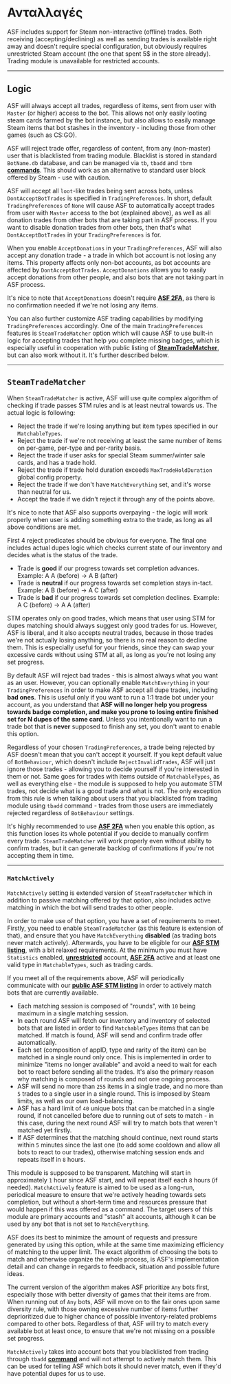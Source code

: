 # Ανταλλαγές

ASF includes support for Steam non-interactive (offline) trades. Both receiving (accepting/declining) as well as sending trades is available right away and doesn't require special configuration, but obviously requires unrestricted Steam account (the one that spent 5$ in the store already). Trading module is unavailable for restricted accounts.

---

## Logic

ASF will always accept all trades, regardless of items, sent from user with `Master` (or higher) access to the bot. This allows not only easily looting steam cards farmed by the bot instance, but also allows to easily manage Steam items that bot stashes in the inventory - including those from other games (such as CS:GO).

ASF will reject trade offer, regardless of content, from any (non-master) user that is blacklisted from trading module. Blacklist is stored in standard `BotName.db` database, and can be managed via `tb`, `tbadd` and `tbrm` **[commands](https://github.com/JustArchiNET/ArchiSteamFarm/wiki/Commands)**. This should work as an alternative to standard user block offered by Steam - use with caution.

ASF will accept all `loot`-like trades being sent across bots, unless `DontAcceptBotTrades` is specified in `TradingPreferences`. In short, default `TradingPreferences` of `None` will cause ASF to automatically accept trades from user with `Master` access to the bot (explained above), as well as all donation trades from other bots that are taking part in ASF process. If you want to disable donation trades from other bots, then that's what `DontAcceptBotTrades` in your `TradingPreferences` is for.

When you enable `AcceptDonations` in your `TradingPreferences`, ASF will also accept any donation trade - a trade in which bot account is not losing any items. This property affects only non-bot accounts, as bot accounts are affected by `DontAcceptBotTrades`. `AcceptDonations` allows you to easily accept donations from other people, and also bots that are not taking part in ASF process.

It's nice to note that `AcceptDonations` doesn't require **[ASF 2FA](https://github.com/JustArchiNET/ArchiSteamFarm/wiki/Two-factor-authentication)**, as there is no confirmation needed if we're not losing any items.

You can also further customize ASF trading capabilities by modifying `TradingPreferences` accordingly. One of the main `TradingPreferences` features is `SteamTradeMatcher` option which will cause ASF to use built-in logic for accepting trades that help you complete missing badges, which is especially useful in cooperation with public listing of **[SteamTradeMatcher](https://www.steamtradematcher.com)**, but can also work without it. It's further described below.

---

## `SteamTradeMatcher`

When `SteamTradeMatcher` is active, ASF will use quite complex algorithm of checking if trade passes STM rules and is at least neutral towards us. The actual logic is following:

- Reject the trade if we're losing anything but item types specified in our `MatchableTypes`.
- Reject the trade if we're not receiving at least the same number of items on per-game, per-type and per-rarity basis.
- Reject the trade if user asks for special Steam summer/winter sale cards, and has a trade hold.
- Reject the trade if trade hold duration exceeds `MaxTradeHoldDuration` global config property.
- Reject the trade if we don't have `MatchEverything` set, and it's worse than neutral for us.
- Accept the trade if we didn't reject it through any of the points above.

It's nice to note that ASF also supports overpaying - the logic will work properly when user is adding something extra to the trade, as long as all above conditions are met.

First 4 reject predicates should be obvious for everyone. The final one includes actual dupes logic which checks current state of our inventory and decides what is the status of the trade.

- Trade is **good** if our progress towards set completion advances. Example: A A (before) -> A B (after)
- Trade is **neutral** if our progress towards set completion stays in-tact. Example: A B (before) -> A C (after)
- Trade is **bad** if our progress towards set completion declines. Example: A C (before) -> A A (after)

STM operates only on good trades, which means that user using STM for dupes matching should always suggest only good trades for us. However, ASF is liberal, and it also accepts neutral trades, because in those trades we're not actually losing anything, so there is no real reason to decline them. This is especially useful for your friends, since they can swap your excessive cards without using STM at all, as long as you're not losing any set progress.

By default ASF will reject bad trades - this is almost always what you want as an user. However, you can optionally enable `MatchEverything` in your `TradingPreferences` in order to make ASF accept all dupe trades, including **bad ones**. This is useful only if you want to run a 1:1 trade bot under your account, as you understand that **ASF will no longer help you progress towards badge completion, and make you prone to losing entire finished set for N dupes of the same card**. Unless you intentionally want to run a trade bot that is **never** supposed to finish any set, you don't want to enable this option.

Regardless of your chosen `TradingPreferences`, a trade being rejected by ASF doesn't mean that you can't accept it yourself. If you kept default value of `BotBehaviour`, which doesn't include `RejectInvalidTrades`, ASF will just ignore those trades - allowing you to decide yourself if you're interested in them or not. Same goes for trades with items outside of `MatchableTypes`, as well as everything else - the module is supposed to help you automate STM trades, not decide what is a good trade and what is not. The only exception from this rule is when talking about users that you blacklisted from trading module using `tbadd` command - trades from those users are immediately rejected regardless of `BotBehaviour` settings.

It's highly recommended to use **[ASF 2FA](https://github.com/JustArchiNET/ArchiSteamFarm/wiki/Two-factor-authentication)** when you enable this option, as this function loses its whole potential if you decide to manually confirm every trade. `SteamTradeMatcher` will work properly even without ability to confirm trades, but it can generate backlog of confirmations if you're not accepting them in time.

---

### `MatchActively`

`MatchActively` setting is extended version of `SteamTradeMatcher` which in addition to passive matching offered by that option, also includes active matching in which the bot will send trades to other people.

In order to make use of that option, you have a set of requirements to meet. Firstly, you need to enable `SteamTradeMatcher` (as this feature is extension of that), and ensure that you have `MatchEverything` **disabled** (as trading bots never match actively). Afterwards, you have to be eligible for our **[ASF STM listing](https://github.com/JustArchiNET/ArchiSteamFarm/wiki/Statistics#current-privacy-policy)**, with a bit relaxed requirements. At the minimum you must have `Statistics` enabled, **[unrestricted](https://support.steampowered.com/kb_article.php?ref=3330-IAGK-7663)** account, **[ASF 2FA](https://github.com/JustArchiNET/ArchiSteamFarm/wiki/Two-factor-authentication#asf-2fa)** active and at least one valid type in `MatchableTypes`, such as trading cards.

If you meet all of the requirements above, ASF will periodically communicate with our **[public ASF STM listing](https://github.com/JustArchiNET/ArchiSteamFarm/wiki/Statistics#public-asf-stm-listing)** in order to actively match bots that are currently available.

- Each matching session is composed of "rounds", with `10` being maximum in a single matching session.
- In each round ASF will fetch our inventory and inventory of selected bots that are listed in order to find `MatchableTypes` items that can be matched. If match is found, ASF will send and confirm trade offer automatically.
- Each set (composition of appID, type and rarity of the item) can be matched in a single round only once. This is implemented in order to minimize "items no longer available" and avoid a need to wait for each bot to react before sending all the trades. It's also the primary reason why matching is composed of rounds and not one ongoing process.
- ASF will send no more than `255` items in a single trade, and no more than `5` trades to a single user in a single round. This is imposed by Steam limits, as well as our own load-balancing.
- ASF has a hard limit of `40` unique bots that can be matched in a single round, if not cancelled before due to running out of sets to match - in this case, during the next round ASF will try to match bots that weren't matched yet firstly.
- If ASF determines that the matching should continue, next round starts within `5` minutes since the last one (to add some cooldown and allow all bots to react to our trades), otherwise matching session ends and repeats itself in `8` hours.

This module is supposed to be transparent. Matching will start in approximately `1` hour since ASF start, and will repeat itself each `8` hours (if needed). `MatchActively` feature is aimed to be used as a long-run, periodical measure to ensure that we're actively heading towards sets completion, but without a short-term time and resources pressure that would happen if this was offered as a command. The target users of this module are primary accounts and "stash" alt accounts, although it can be used by any bot that is not set to `MatchEverything`.

ASF does its best to minimize the amount of requests and pressure generated by using this option, while at the same time maximizing efficiency of matching to the upper limit. The exact algorithm of choosing the bots to match and otherwise organize the whole process, is ASF's implementation detail and can change in regards to feedback, situation and possible future ideas.

The current version of the algorithm makes ASF prioritize `Any` bots first, especially those with better diversity of games that their items are from. When running out of `Any` bots, ASF will move on to the fair ones upon same diversity rule, with those owning excessive number of items further deprioritized due to higher chance of possible inventory-related problems compared to other bots. Regardless of that, ASF will try to match every available bot at least once, to ensure that we're not missing on a possible set progress.

`MatchActively` takes into account bots that you blacklisted from trading through `tbadd` **[command](https://github.com/JustArchiNET/ArchiSteamFarm/wiki/Commands)** and will not attempt to actively match them. This can be used for telling ASF which bots it should never match, even if they'd have potential dupes for us to use.